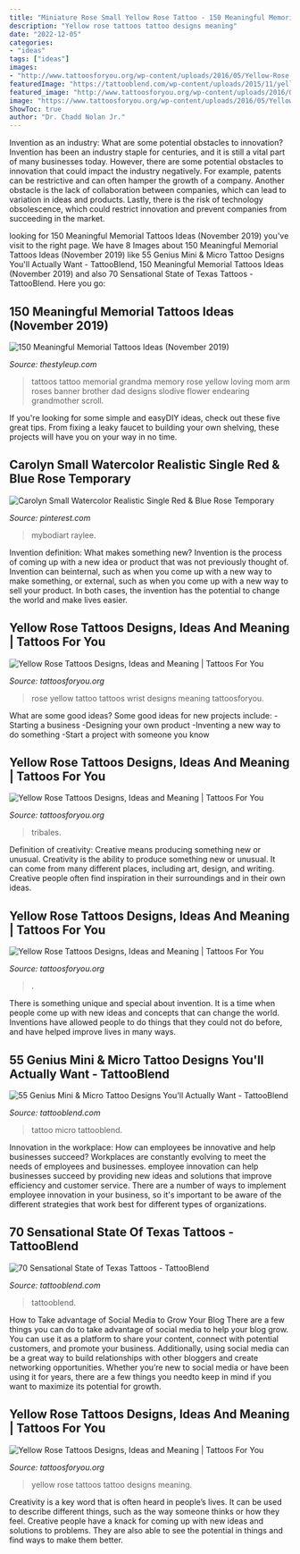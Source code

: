 ```yaml
---
title: "Miniature Rose Small Yellow Rose Tattoo - 150 Meaningful Memorial Tattoos Ideas (november 2019)"
description: "Yellow rose tattoos tattoo designs meaning"
date: "2022-12-05"
categories:
- "ideas"
tags: ["ideas"]
images:
- "http://www.tattoosforyou.org/wp-content/uploads/2016/05/Yellow-Rose-Tattoo-on-Wrist.jpg"
featuredImage: "https://tattooblend.com/wp-content/uploads/2015/11/yellow-rose-texas-tattoo.jpg"
featured_image: "http://www.tattoosforyou.org/wp-content/uploads/2016/05/Yellow-Rose-Tattoo-on-Wrist.jpg"
image: "https://www.tattoosforyou.org/wp-content/uploads/2016/05/Yellow-Rose-Tattoo-Small.jpg"
ShowToc: true
author: "Dr. Chadd Nolan Jr."
---
```



Invention as an industry: What are some potential obstacles to innovation?
Invention has been an industry staple for centuries, and it is still a vital part of many businesses today. However, there are some potential obstacles to innovation that could impact the industry negatively. For example, patents can be restrictive and can often hamper the growth of a company. Another obstacle is the lack of collaboration between companies, which can lead to variation in ideas and products. Lastly, there is the risk of technology obsolescence, which could restrict innovation and prevent companies from succeeding in the market.

	

		
looking for 150 Meaningful Memorial Tattoos Ideas (November 2019) you've visit to the right page. We have 8 Images about 150 Meaningful Memorial Tattoos Ideas (November 2019) like 55 Genius Mini &amp; Micro Tattoo Designs You&#039;ll Actually Want - TattooBlend, 150 Meaningful Memorial Tattoos Ideas (November 2019) and also 70 Sensational State of Texas Tattoos - TattooBlend. Here you go:
		
    
## 150 Meaningful Memorial Tattoos Ideas (November 2019)

<img loading=lazy src="https://thestyleup.com/wp-content/uploads/2015/08/yellow-rose-memorial-tattoo.jpg" onerror="this.onerror=null;this.src='https://tse1.mm.bing.net/th?id=OIP.Ubm0scN6A0DsapjCiHslJgHaOT&amp;pid=15.1';" alt="150 Meaningful Memorial Tattoos Ideas (November 2019)">

_Source: thestyleup.com_

>tattoos tattoo memorial grandma memory rose yellow loving mom arm roses banner brother dad designs slodive flower endearing grandmother scroll. 

	

If you're looking for some simple and easyDIY ideas, check out these five great tips. From fixing a leaky faucet to building your own shelving, these projects will have you on your way in no time.

    
## Carolyn Small Watercolor Realistic Single Red &amp; Blue Rose Temporary

<img loading=lazy src="https://i.pinimg.com/originals/7b/e7/9b/7be79b104c296c8f62ed319af9975395.jpg" onerror="this.onerror=null;this.src='https://tse1.mm.bing.net/th?id=OIP.I1QIJ0LVIyH8bvQrLeMqVgHaLp&amp;pid=15.1';" alt="Carolyn Small Watercolor Realistic Single Red &amp; Blue Rose Temporary">

_Source: pinterest.com_

>mybodiart raylee. 

	

Invention definition: What makes something new?
Invention is the process of coming up with a new idea or product that was not previously thought of. Invention can beinternal, such as when you come up with a new way to make something, or external, such as when you come up with a new way to sell your product. In both cases, the invention has the potential to change the world and make lives easier.

    
## Yellow Rose Tattoos Designs, Ideas And Meaning | Tattoos For You

<img loading=lazy src="http://www.tattoosforyou.org/wp-content/uploads/2016/05/Yellow-Rose-Tattoo-on-Wrist.jpg" onerror="this.onerror=null;this.src='https://tse4.mm.bing.net/th?id=OIP.QcdWH1beV2Epgyg0-Q43BAHaJ4&amp;pid=15.1';" alt="Yellow Rose Tattoos Designs, Ideas and Meaning | Tattoos For You">

_Source: tattoosforyou.org_

>rose yellow tattoo tattoos wrist designs meaning tattoosforyou. 

	

What are some good ideas?
Some good ideas for new projects include: 
-Starting a business 
-Designing your own product 
-Inventing a new way to do something 
-Start a project with someone you know

    
## Yellow Rose Tattoos Designs, Ideas And Meaning | Tattoos For You

<img loading=lazy src="https://www.tattoosforyou.org/wp-content/uploads/2016/05/Yellow-Rose-Tattoo-Images.jpg" onerror="this.onerror=null;this.src='https://tse4.mm.bing.net/th?id=OIP.qo8VKVOx5RrjqQn7BoBIUAHaJ-&amp;pid=15.1';" alt="Yellow Rose Tattoos Designs, Ideas and Meaning | Tattoos For You">

_Source: tattoosforyou.org_

>tribales. 

	

Definition of creativity: Creative means producing something new or unusual.
Creativity is the ability to produce something new or unusual. It can come from many different places, including art, design, and writing. Creative people often find inspiration in their surroundings and in their own ideas.

    
## Yellow Rose Tattoos Designs, Ideas And Meaning | Tattoos For You

<img loading=lazy src="https://www.tattoosforyou.org/wp-content/uploads/2016/05/Yellow-Rose-Tattoo-Small.jpg" onerror="this.onerror=null;this.src='https://tse4.mm.bing.net/th?id=OIP.Rg6m9DWifxg8oaUmi-vX0QHaFj&amp;pid=15.1';" alt="Yellow Rose Tattoos Designs, Ideas and Meaning | Tattoos For You">

_Source: tattoosforyou.org_

>. 

	

There is something unique and special about invention. It is a time when people come up with new ideas and concepts that can change the world. Inventions have allowed people to do things that they could not do before, and have helped improve lives in many ways.

    
## 55 Genius Mini &amp; Micro Tattoo Designs You&#039;ll Actually Want - TattooBlend

<img loading=lazy src="https://tattooblend.com/wp-content/uploads/2017/06/12-2.jpg" onerror="this.onerror=null;this.src='https://tse2.mm.bing.net/th?id=OIP.Vof5vT-2I6p9U6-g_n3FVwHaHY&amp;pid=15.1';" alt="55 Genius Mini &amp; Micro Tattoo Designs You&#039;ll Actually Want - TattooBlend">

_Source: tattooblend.com_

>tattoo micro tattooblend. 

	

Innovation in the workplace: How can employees be innovative and help businesses succeed?
Workplaces are constantly evolving to meet the needs of employees and businesses. employee innovation can help businesses succeed by providing new ideas and solutions that improve efficiency and customer service. There are a number of ways to implement employee innovation in your business, so it's important to be aware of the different strategies that work best for different types of organizations.

    
## 70 Sensational State Of Texas Tattoos - TattooBlend

<img loading=lazy src="https://tattooblend.com/wp-content/uploads/2015/11/yellow-rose-texas-tattoo.jpg" onerror="this.onerror=null;this.src='https://tse4.mm.bing.net/th?id=OIP.Qm8_J7cKisIZSw3w67O1lAHaH2&amp;pid=15.1';" alt="70 Sensational State of Texas Tattoos - TattooBlend">

_Source: tattooblend.com_

>tattooblend. 

	

How to Take advantage of Social Media to Grow Your Blog
There are a few things you can do to take advantage of social media to help your blog grow. You can use it as a platform to share your content, connect with potential customers, and promote your business. Additionally, using social media can be a great way to build relationships with other bloggers and create networking opportunities. Whether you’re new to social media or have been using it for years, there are a few things you needto keep in mind if you want to maximize its potential for growth.

    
## Yellow Rose Tattoos Designs, Ideas And Meaning | Tattoos For You

<img loading=lazy src="https://www.tattoosforyou.org/wp-content/uploads/2016/05/Pictures-of-Yellow-Rose-Tattoos.jpg" onerror="this.onerror=null;this.src='https://tse4.mm.bing.net/th?id=OIP.pGeRPCVNktlvO9LulwMHKQHaLH&amp;pid=15.1';" alt="Yellow Rose Tattoos Designs, Ideas and Meaning | Tattoos For You">

_Source: tattoosforyou.org_

>yellow rose tattoos tattoo designs meaning. 

	

Creativity is a key word that is often heard in people’s lives. It can be used to describe different things, such as the way someone thinks or how they feel. Creative people have a knack for coming up with new ideas and solutions to problems. They are also able to see the potential in things and find ways to make them better.

